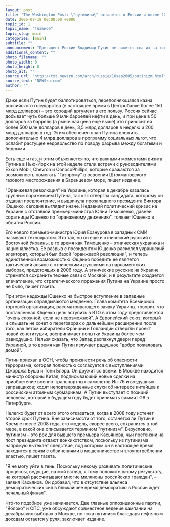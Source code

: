 ```yaml
---
layout: post
title: "The Washington Post: \"путинизм\" останется в России и после 2008 года"
date: 2005-09-18 00:00:00 +0000
topic_id: 1
topic_name: "Главное"
topic_slug: main
categories: [main]
subtitle: ""
announcement: "Президент России Владимир Путин не лишится сна из-за того, что его бывший премьер-министр Михаил Касьянов наконец подтвердил, что будет баллотироваться в президенты на выборах 2008 года. Cам Путин, по его словам, не баллотируется. Он в очередной раз исключил внесение в Конституцию поправок, позволяющих ему бороться за третий срок, и, похоже, исключает изменения Конституции, позволяющие ему остаться у власти в качестве премьер-министра, превратив президента в церемониальную фигуру. Об этом пишет The Washington Post (перевод на сайте Inopressa.ru)."
additional_content: ""
photo_filename: ""
photo_width: 0
photo_height: 0
photo_alt: ""
source_url: "http://txt.newsru.com/arch/russia/16sep2005/putinizm.html"
source_text: "NEWSru.com"
author: ""
---
```

Даже если Путин будет баллотироваться, переполняющаяся казна российского государства (в настоящее время в Центробанке более 150 млрд долларов) – это хороший аргумент в его пользу. Россия сейчас добывает чуть больше 9 млн баррелей нефти в день, и при цене в 50 долларов за баррель (а рыночная цена еще выше) это приносит ей более 500 млн долларов в день, 3,5 млрд долларов в неделю и 200 млрд долларов в год. Этим обеспечен план Путина вложить дополнительно 4 млрд долларов в программу социальных льгот, что ослабит растущее недовольство по поводу разрыва между богатыми и бедными.

Есть еще и газ, и этим объясняется то, что важными моментами визита Путина в Нью-Йорк на этой неделе стали встречи с руководителями Exxon Mobil, Chevron и ConocoPhillips, которые сражаются за возможность помогать "Газпрому" в освоении Штокмановского газового месторождения в Баренцевом море, пишет издание.

"Оранжевая революция" на Украине, которая в декабре казалась крупным поражением Путина, так как отвергла кандидата, которому он отдавал предпочтение, и выдвинула прозападного президента Виктора Ющенко, сегодня выглядит иначе. Недавний политический кризис на Украине с отставкой премьер-министра Юлии Тимошенко, давней соратницы Ющенко по "оранжевому движению", толкает Ющенко в объятия России.

Его нового премьер-министра Юрия Еханурова в западных СМИ называют технократом. Это так, но он еще и этнический русский с Восточной Украины, в то время как Тимошенко – этническая украинка и националистка. Ее разрыв с президентом Ющенко расколол украинский электорат, который был базой "оранжевой революции", и теперь единственной возможностью Ющенко победить ее является тактический альянс с этническими русскими на парламентских выборах, предстоящих в 2006 году. А этнические русские на Украине стремятся сохранить тесные связи с Москвой, и в результате создается впечатление, что стратегического поражения Путина на Украине просто не было, пишет газета.

При этом надежды Ющенко на быстрое вступление в западные организации оправдываются медленно. Глава комитета Всемирной торговой организации, рассматривающего заявку Украины, говорит, что поставленная Ющенко цель вступить в ВТО в этом году представляется "очень сложной, если не невозможной". А Европейский союз, который и слышать не хочет о переговорах о дальнейшем расширении после того, как летом избиратели Франции и Голландии отвергли проект новой конституции, воспринимает попытки Украины более чем равнодушно. Нельзя сказать, что Запад распахнул двери перед Украиной, в то время как Путин излучает радушное "добро пожаловать домой".

Путин приехал в ООН, чтобы произнести речь об опасности терроризма, которая полностью согласуется с выступлениями Джорджа Буша и Тони Блэра. Он дружит со всеми. В Москве находится министр обороны Китая, подписывающий новые сделки на приобретение военно-транспортных самолетов Ил-76 и воздушных заправщиков; ходят неподтвержденные слухи об интересе китайцев к российским атомным субмаринам. А Путин выступает с позиций человека, который в будущем году будет принимать саммит G8 в Петербурге.

Нелегко будет от всего этого отказаться, когда в 2008 году истечет второй срок Путина. Вне зависимости от того, останется ли Путин в Кремле после 2008 года, его модель, скорее всего, сохранится в той мере, в какой она описывается термином "путинизм". Безусловно, путинизм – это рок для бывшего премьера Касьянова, чьи претензии на пост президента отдают донкихотством, поскольку из путинизма напрямую вытекает следствие, под которым он в настоящее время находится в связи с обвинениями в мошенничестве и злоупотреблении властью, пишет газета.

"Я не могу уйти в тень. Поскольку некому развивать политические процессы, ведущие, на мой взгляд, к тому положительному результату, на который рассчитывают многие миллионы российских граждан", – заявил Касьянов. Он добавил, что в отсутствие альянса демократических сил в ближайшее время демократию в России ждет печальный финал".

Что-то подобное уже начинается. Две главные оппозиционные партии, "Яблоко" и СПС, уже обсуждают совместное ведение кампании на декабрьских выборах в Москве, но пока путинизм благодаря нефтяным доходам остается у руля, заключает издание.
